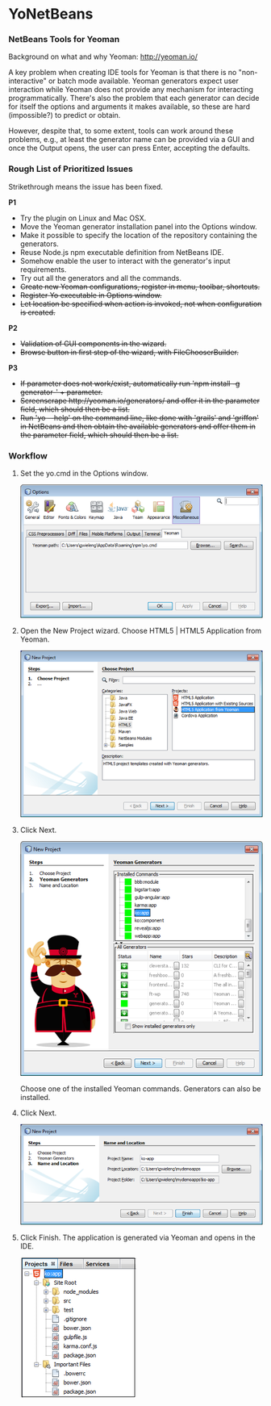 # YoNetBeans
<h3>NetBeans Tools for Yeoman</h3>

Background on what and why Yeoman: http://yeoman.io/

A key problem when creating IDE tools for Yeoman is that there is no "non-interactive" or batch mode available. Yeoman generators expect user interaction while Yeoman does not provide any mechanism for interacting programmatically. There's also the problem that each generator can decide for itself the options and arguments it makes available, so these are hard (impossible?) to predict or obtain. 

However, despite that, to some extent, tools can work around these problems, e.g., at least the generator name can be provided via a GUI and once the Output opens, the user can press Enter, accepting the defaults.

<h3>Rough List of Prioritized Issues</h3>

Strikethrough means the issue has been fixed.

<b>P1</b>
<ul>
<li>Try the plugin on Linux and Mac OSX.</li>
<li>Move the Yeoman generator installation panel into the Options window.</li>
<li>Make it possible to specify the location of the repository containing the generators.</li>
<li>Reuse Node.js npm executable definition from NetBeans IDE.</li>
<li>Somehow enable the user to interact with the generator's input requirements.</li>
<li>Try out all the generators and all the commands.</li>
<li><strike>Create new Yeoman configurations, register in menu, toolbar, shortcuts.</strike></li>
<li><strike>Register Yo executable in Options window.</strike></li>
<li><strike>Let location be specified when action is invoked, not when configuration is created.</strike></li>
</ul>
<b>P2</b>
<ul>
<li><strike>Validation of GUI components in the wizard.</strike></li>
<li><strike>Browse button in first step of the wizard, with FileChooserBuilder.</strike></li>
</ul>
<b>P3</b>
<ul>
<li><strike>If parameter does not work/exist, automatically run 'npm install -g generator-' + parameter.</strike></li>
<li><strike>Screenscrape http://yeoman.io/generators/ and offer it in the parameter field, which should then be a list.</strike></li>
<li><strike>Run 'yo --help' on the command line, like done with 'grails' and 'griffon' in NetBeans and then obtain the available generators and offer them in the parameter field, which should then be a list.</strike></li>
</ul>

<h3>Workflow</h3>

1. Set the yo.cmd in the Options window.

   ![Alt text](/screenshots/options.png?raw=true "Step 1")


2. Open the New Project wizard. Choose HTML5 | HTML5 Application from Yeoman.

   ![Alt text](/screenshots/yo-in-nb-1.png?raw=true "Step 1")

3. Click Next.

   ![Alt text](/screenshots/yo-in-nb-2.png?raw=true "Step 2")

   Choose one of the installed Yeoman commands. Generators can also be installed. 

4. Click Next.

   ![Alt text](/screenshots/yo-in-nb-3.png?raw=true "Step 3")

5. Click Finish. The application is generated via Yeoman and opens in the IDE.

   ![Alt text](/screenshots/yo-in-nb-5.png?raw=true "Yo menu")


